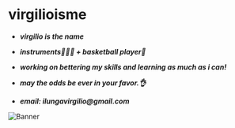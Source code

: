 # virgilioisme

* ___virgilio is the name___

* ___instruments🎸🎹🎻 + basketball player🏀___ 

* ___working on bettering my skills and learning as much as i can!___

* ___may the odds be ever in your favor.👌___

* ___email: ilungavirgilio@gmail.com___

![Banner](https://images.squarespace-cdn.com/content/v1/6272c332b1582f47d732e959/0043b2a0-cae7-4866-94cd-78d3af7e461e/IMG_0137.jpg?format=1500w)
